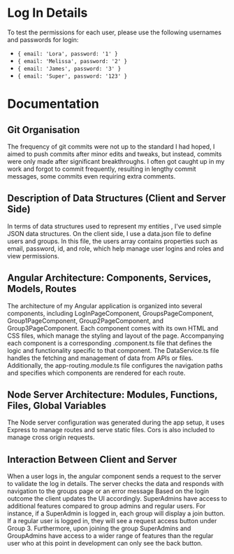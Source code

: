 # Log In Details

To test the permissions for each user, please use the following usernames and passwords for login:

- `{ email: 'Lora', password: '1' }`
- `{ email: 'Melissa', password: '2' }`
- `{ email: 'James', password: '3' }`
- `{ email: 'Super', password: '123' }`

# Documentation

## Git Organisation

The frequency of git commits were not up to the standard I had hoped, I aimed to push commits after minor edits and tweaks, but instead, commits were only made after significant breakthroughs. I often got caught up in my work and forgot to commit frequently, resulting in lengthy commit messages, some commits even requiring extra comments.

## Description of Data Structures (Client and Server Side)

In terms of data structures used to represent my entities , I've used simple JSON data structures. On the client side, I use a data.json file to define users and groups. In this file, the users array contains properties such as email, password, id, and role, which help manage user logins and roles and view permissions.

## Angular Architecture: Components, Services, Models, Routes

The architecture of my Angular application is organized into several components, including LogInPageComponent, GroupsPageComponent, Group1PageComponent, Group2PageComponent, and Group3PageComponent. Each component comes with its own HTML and CSS files, which manage the styling and layout of the page. Accompanying each component is a corresponding .component.ts file that defines the logic and functionality specific to that component. The DataService.ts file handles the fetching and management of data from APIs or files. Additionally, the app-routing.module.ts file configures the navigation paths and specifies which components are rendered for each route.

## Node Server Architecture: Modules, Functions, Files, Global Variables

The Node server configuration was generated during the app setup, it uses Express to manage routes and serve static files. Cors is also included to manage cross origin requests.

## Interaction Between Client and Server

When a user logs in, the angular component sends a request to the server to validate the log in details. The server checks the data and responds with navigation to the groups page or an error message Based on the login outcome the client updates the UI accordingly. SuperAdmins have access to additional features compared to group admins and regular users. For instance, if a SuperAdmin is logged in, each group will display a join button. If a regular user is logged in, they will see a request access button under Group 3. Furthermore, upon joining the group SuperAdmins and GroupAdmins have access to a wider range of features than the regular user who at this point in development can only see the back button.
